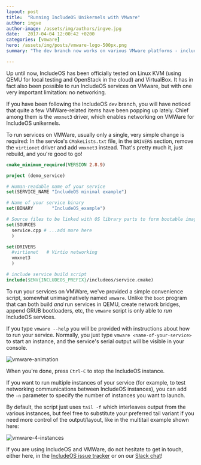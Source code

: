 ```yaml
---
layout: post
title:  "Running IncludeOS Unikernels with VMware"
author: ingve
author-image: /assets/img/authors/ingve.jpg
date:   2017-04-04 12:00:42 +0200
categories: [vmware]
hero: /assets/img/posts/vmware-logo-500px.png
summary: "The dev branch now works on various VMware platforms - including networking."

---
```

Up until now, IncludeOS has been officially tested on Linux KVM (using QEMU for local testing and OpenStack in the cloud) and VirtualBox. It has in fact also been possible to run IncludeOS services on VMware, but with one very important limitation: no networking.

If you have been following the IncludeOS `dev` branch, you will have noticed that quite a few VMWare-related items have been popping up lately. Chief among them is the `vmxnet3` driver, which enables networking on VMWare for IncludeOS unikernels.

To run services on VMWare, usually only a single, very simple change is required: In the service's `CMakeLists.txt` file, in the `DRIVERS` section, remove the `virtionet` driver and add `vmxnet3` instead. That's pretty much it, just rebuild, and you're good to go!

```cmake
cmake_minimum_required(VERSION 2.8.9)

project (demo_service)

# Human-readable name of your service
set(SERVICE_NAME "IncludeOS minimal example")

# Name of your service binary
set(BINARY       "IncludeOS_example")

# Source files to be linked with OS library parts to form bootable image
set(SOURCES
  service.cpp # ...add more here
  )

set(DRIVERS
  #virtionet   # Virtio networking
  vmxnet3
  )

# include service build script
include($ENV{INCLUDEOS_PREFIX}/includeos/service.cmake)
```

To run your services on VMWare, we've provided a simple convenience script, somewhat unimaginatively named `vmware`. Unlike the `boot` program that can both build *and* run services in QEMU, create network bridges, append GRUB bootloaders, etc, the `vmware` script is only able to *run* IncludeOS services.

If you type `vmware --help` you will be provided with instructions about how to run your service. Normally, you just type `vmware <name-of-your-service>` to start an instance, and the service's serial output will be visible in your console.

![vmware-animation]({{site-url}}/assets/img/posts/vmware.gif)

When you're done, press `Ctrl-C` to stop the IncludeOS instance.

If you want to run multiple instances of your service (for example, to test networking communications between IncludeOS instances), you can add the `-n` parameter to specify the number of instances you want to launch.

By default, the script just uses `tail -f` which interleaves output from the various instances, but feel free to substitute your preferred tail variant if you need more control of the output/layout, like in the multitail example shown here:

![vmware-4-instances]({{site-url}}/assets/img/posts/vmware.png)

If you are using IncludeOS and VMWare, do not hesitate to get in touch, either here, in the [IncludeOS issue tracker](https://github.com/hioa-cs/IncludeOS/issues) or on our [Slack chat](https://goo.gl/NXBVsc)!
